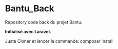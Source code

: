 # Bantu_Back

Repository code back du projet Bantu.

**Initialisé avec Laravel.**

Juste Cloner et lancer la commande:
composer install
